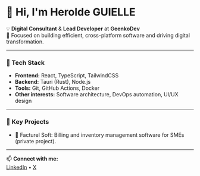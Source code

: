 # 👋 Hi, I'm Herolde GUIELLE

💡 **Digital Consultant** & **Lead Developer** at **GeenkoDev**  
🚀 Focused on building efficient, cross-platform software and driving digital transformation.  

---

### 🧰 Tech Stack
- **Frontend:** React, TypeScript, TailwindCSS  
- **Backend:** Tauri (Rust), Node.js  
- **Tools:** Git, GitHub Actions, Docker  
- **Other interests:** Software architecture, DevOps automation, UI/UX design

---

### 🌟 Key Projects
- 🧾 Facturel Soft: Billing and inventory management software for SMEs (private project).  

---

📫 **Connect with me:**  
[LinkedIn](https://linkedin.com/in/herolde-guielle) • [X](https://x.com/HeroldeGuielle)

<!---
AshBrud/AshBrud is a ✨ special ✨ repository because its `README.md` (this file) appears on your GitHub profile.
You can click the Preview link to take a look at your changes.
--->
